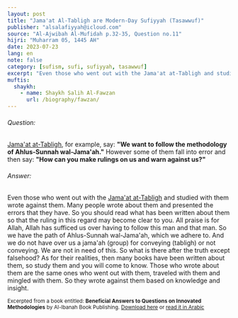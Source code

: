 ```yaml
---
layout: post
title: "Jama'at Al-Tabligh are Modern-Day Sufiyyah (Tasawwuf)"
publisher: "alsalafiyyah@icloud.com"
source: "Al-Ajwibah Al-Mufidah p.32-35, Question no.11"
hijri: "Muharram 05, 1445 AH"
date: 2023-07-23
lang: en
note: false
category: [sufism, sufi, sufiyyah, tasawwuf]
excerpt: "Even those who went out with the Jama'at at-Tabligh and studied with them wrote against them. Many people wrote about them and presented the errors that they have."
muftis:
  shaykh: 
    - name: Shaykh Salih Al-Fawzan
      url: /biography/fawzan/
---
```


###### Question: 

[Jama'at at-Tabligh](https://alsalafiyyah.github.io/the-sects/), for example, say: **"We want to follow the methodology of Ahlus-Sunnah wal-Jama'ah."** However some of them fall into error and then say: **"How can you make rulings on us and warn against us?"**

###### Answer:

Even those who went out with the [Jama'at at-Tabligh](https://alsalafiyyah.github.io/the-sects/) and studied with them wrote against them. Many people wrote about them and presented the errors that they have. So you should read what has been written about them so that the ruling in this regard may become clear to you. All praise is for Allah, Allah has sufficed us over having to follow this man and that man. So we have the path of Ahlus-Sunnah wal-Jama'ah, which we adhere to. And we do not have over us a jama'ah (group) for conveying (tabligh) or not conveying. We are not in need of this. So what is there after the truth except falsehood? As for their realities, then many books have been written about them, so study them and you will come to know. Those who wrote about them are the same ones who went out with them, traveled with them and mingled with them. So they wrote against them based on knowledge and insight. 

<small>Excerpted from a book entitled: **Beneficial Answers to Questions on Innovated Methodologies** by Al-lbanah Book Publishing. [Download here](https://alsalafiyyah.github.io/books/) or [read it in Arabic](https://docs.google.com/viewerng/viewer?url=https://www.emaanlibrary.com/wp-content/uploads/2018/10/%D8%A7%D9%84%D8%A3%D8%AC%D9%88%D8%A8%D8%A9%D8%A7%D9%84%D9%85%D9%81%D9%8A%D8%AF%D8%A9%D8%B9%D9%86%D8%A3%D8%B3%D8%A6%D9%84%D8%A9%D8%A7%D9%84%D9%85%D9%86%D8%A7%D9%87%D8%AC%D8%A7%D9%84%D8%AC%D8%AF%D9%8A%D8%AF%D8%A9.pdf&hl=en_US) 
</small>
